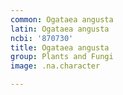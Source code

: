 ```yaml
---
common: Ogataea angusta
latin: Ogataea angusta
ncbi: '870730'
title: Ogataea angusta
group: Plants and Fungi
image: .na.character

---
```


